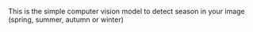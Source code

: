 This is the simple computer vision model to detect season in your image (spring, summer, autumn or winter) 